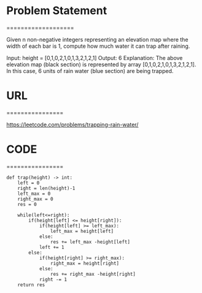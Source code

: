 

# Problem Statement
===================

Given n non-negative integers representing an elevation map where the width of each bar is 1, compute how much water it can trap after raining.

Input: height = [0,1,0,2,1,0,1,3,2,1,2,1]
Output: 6
Explanation: The above elevation map (black section) is represented by array [0,1,0,2,1,0,1,3,2,1,2,1]. In this case, 6 units of rain water (blue section) are being trapped.

# URL
================

https://leetcode.com/problems/trapping-rain-water/

# CODE
================

```
def trap(height) -> int:
    left = 0
    right = len(height)-1
    left_max = 0
    right_max = 0
    res = 0
    
    while(left<=right):
        if(height[left] <= height[right]):
            if(height[left] >= left_max):
                left_max = height[left]
            else:
                res += left_max -height[left]
            left += 1
        else:            
            if(height[right] >= right_max):
                right_max = height[right]
            else:
                res += right_max -height[right]
            right -= 1
    return res
```
